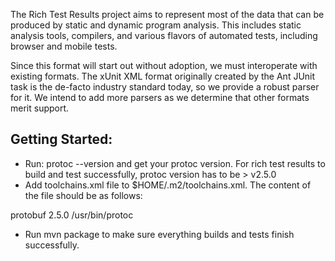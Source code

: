 The Rich Test Results project aims to represent most of the data that can be produced by static and dynamic program analysis. This includes static analysis tools, compilers, and various flavors of automated tests, including browser and mobile tests.

Since this format will start out without adoption, we must interoperate with existing formats. The xUnit XML format originally created by the Ant JUnit task is the de-facto industry standard today, so we provide a robust parser for it. We intend to add more parsers as we determine that other formats merit support.

Getting Started:
----------------

* Run: protoc --version and get your protoc version. For rich test results to build and test successfully, protoc version has to be > v2.5.0
* Add toolchains.xml file to $HOME/.m2/toolchains.xml. The content of the file should be as follows:


<?xml version="1.0" encoding="UTF-8"?>
<toolchains>
  <toolchain>
    <type>protobuf</type>
    <provides>
      <version><!-- PROTOC_VERSION (e.g. 2.5.0)-->2.5.0</version>
    </provides>
    <configuration>
      <protocExecutable>/usr/bin/protoc</protocExecutable>
    </configuration>
  </toolchain>
</toolchains>

* Run mvn package to make sure everything builds and tests finish successfully.